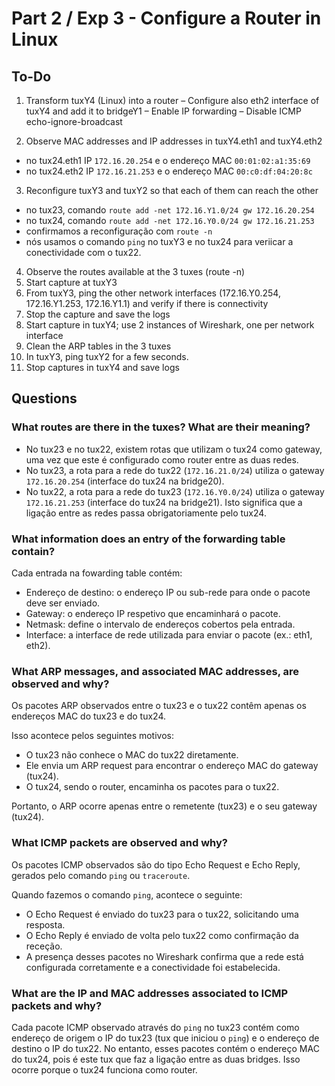 # Part 2 / Exp 3 - Configure a Router in Linux

## To-Do

1. Transform tuxY4 (Linux) into a router
– Configure also eth2 interface of tuxY4 and add it to bridgeY1
– Enable IP forwarding
– Disable ICMP echo-ignore-broadcast

2. Observe MAC addresses and IP addresses in tuxY4.eth1 and tuxY4.eth2
- no tux24.eth1 IP `172.16.20.254` e o endereço MAC `00:01:02:a1:35:69`
- no tux24.eth2 IP `172.16.21.253` e o endereço MAC `00:c0:df:04:20:8c`

3. Reconfigure tuxY3 and tuxY2 so that each of them can reach the other
- no tux23, comando `route add -net 172.16.Y1.0/24 gw 172.16.20.254`
- no tux24, comando `route add -net 172.16.Y0.0/24 gw 172.16.21.253`
- confirmamos a reconfiguração com `route -n`
- nós usamos o comando `ping` no tuxY3 e no tux24 para veriicar a conectividade com o tux22.

4. Observe the routes available at the 3 tuxes (route -n)
5. Start capture at tuxY3
6. From tuxY3, ping the other network interfaces (172.16.Y0.254, 172.16.Y1.253,
172.16.Y1.1) and verify if there is connectivity
7. Stop the capture and save the logs
8. Start capture in tuxY4; use 2 instances of Wireshark, one per network interface
9. Clean the ARP tables in the 3 tuxes
10. In tuxY3, ping tuxY2 for a few seconds.
11. Stop captures in tuxY4 and save logs

## Questions

### What routes are there in the tuxes? What are their meaning?
- No tux23 e no tux22, existem rotas que utilizam o tux24 como gateway, uma vez que este é configurado como router entre as duas redes.
- No tux23, a rota para a rede do tux22 (`172.16.21.0/24`) utiliza o gateway `172.16.20.254` (interface do tux24 na bridge20).
- No tux22, a rota para a rede do tux23 (`172.16.Y0.0/24`) utiliza o gateway `172.16.21.253` (interface do tux24 na bridge21).
Isto significa que a ligação entre as redes passa obrigatoriamente pelo tux24.

### What information does an entry of the forwarding table contain?

Cada entrada na fowarding table contém:

- Endereço de destino: o endereço IP ou sub-rede para onde o pacote deve ser enviado.
- Gateway: o endereço IP respetivo que encaminhará o pacote.
- Netmask: define o intervalo de endereços cobertos pela entrada.
- Interface: a interface de rede utilizada para enviar o pacote (ex.: eth1, eth2).

### What ARP messages, and associated MAC addresses, are observed and why?

Os pacotes ARP observados entre o tux23 e o tux22 contêm apenas os endereços MAC do tux23 e do tux24. 

Isso acontece pelos seguintes motivos:

- O tux23 não conhece o MAC do tux22 diretamente.
- Ele envia um ARP request para encontrar o endereço MAC do gateway (tux24).
- O tux24, sendo o router, encaminha os pacotes para o tux22.

Portanto, o ARP ocorre apenas entre o remetente (tux23) e o seu gateway (tux24).

### What ICMP packets are observed and why?

Os pacotes ICMP observados são do tipo Echo Request e Echo Reply, gerados pelo comando `ping` ou `traceroute`.

Quando fazemos o comando `ping`, acontece o seguinte:
- O Echo Request é enviado do tux23 para o tux22, solicitando uma resposta.
- O Echo Reply é enviado de volta pelo tux22 como confirmação da receção.
- A presença desses pacotes no Wireshark confirma que a rede está configurada corretamente e a conectividade foi estabelecida.

### What are the IP and MAC addresses associated to ICMP packets and why? 

Cada pacote ICMP observado através do `ping` no tux23 contém como endereço de origem o IP do tux23 (tux que iniciou o `ping`) e o endereço de destino o IP do tux22. No entanto, esses pacotes contém o endereço MAC do tux24, pois é este tux que faz a ligação entre as duas bridges. Isso ocorre porque o tux24 funciona como router.
